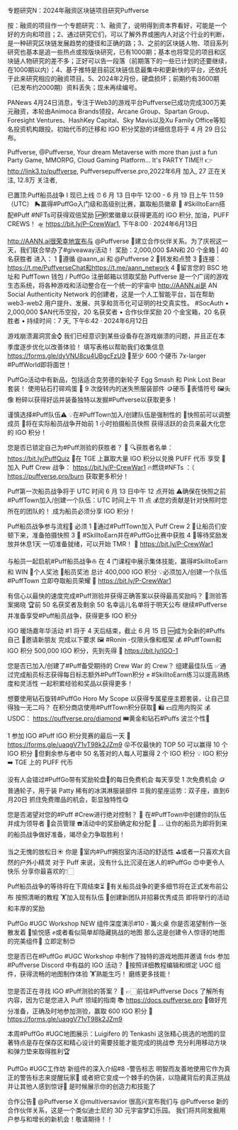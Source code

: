 专题研究N：2024年融资区块链项目研究Puffverse


按：融资的项目作一个专题研究：1、融资了，说明得到资本界看好，可能是一个好的方向和项目；2、通过研究它们，可以了解外界或圈内人对这个行业的判断，是一种研究区块链发展趋势的捷径和正确的路；3、之前的区块链人物、项目系列研究也基本是追一些热点或按版块研究，已有1000期；基本也将常见的项目和区块链人物研究的差不多；正好可以告一段落（前期落下的一些已计划的还要继续，在1000期以内）；4、基于推特是目前区块链信息最集中和更新快的平台，还依托于此来研究相应的融资项目。5、2024年2月份，硬盘损坏；前期约有3600期（已发布约2000期）资料丢失；现未再续编号。

PANews 4月24日消息，专注于Web3的游戏平台Puffverse已成功完成300万美元融资，本轮由Animoca Brands领投，Arcane Group、Spartan Group、Foresight Ventures、HashKey Capital、Sky Mavis以及Xu Family Office等知名投资机构跟投。初始代币的迁移和 IGO 积分奖励的详细信息将于 4 月 29 日公布。

Puffverse,
@Puffverse,
Your dream Metaverse with more than just a fun Party Game, MMORPG, Cloud Gaming Platform...
It's PARTY TIME!!
👉 http://link3.to/puffverse,
Puffversepuffverse.pro,2022年6月 加入,
27 正在关注,
12.8万 关注者,

已置顶:Puff船员战争 I 现已上线
⏰ 6 月 13 日中午 12:00 - 6 月 19 日上午 11:59（UTC）
🛼赢得#PuffGo入门级和高级别比赛，赢取船员徽章
🦖 #SkilltoEarn搭配#Puff #NFTs可获得双倍奖励
🆙积累徽章以获得更高的 IGO 积分,
加油，PUFF CREWS！
🛸 https://bit.ly/P-CrewWar1,
下午8:00 · 2024年6月13日

http://AANN.ai很荣幸地宣布与
@Puffverse
🎉建立合作伙伴关系。为了庆祝这一天，我们联合举办了#giveaway活动！
奖励：2,000,000 $AN和 20 个金箱 | 40 名获胜者
进入：
1 ⃣遵循
@aann_ai
和
@Puffverse
2 ⃣转发和点赞
3 ⃣连接： https://t.me/PuffverseChat和https://t.me/aann_network
4 ⃣留言您的 BSC 地址和 PuffTown 钱包 / PuffGo 注册邮箱以领取奖励
Puffverse 是一个广阔的游戏生态系统，将各种游戏和活动整合在一个统一的宇宙中
http://AANN.ai是 AN Social Authenticity Network 的创建者，这是一个人工智能平台，旨在帮助 web3-web2 用户提升、发展、共享和货币化可证明的社交真实性。 #SocAuth
• 2,000,000 $AN代币空投，20 名获奖者
• 合作伙伴奖励 20 个金宝箱，20 名获胜者
• 持续时间：7 天,
下午6:42 · 2024年6月12日

游戏崩溃漏洞赏金⌚️
我们已经意识到某些设备存在游戏崩溃的问题，并且正在本季度逐步优化以改善体验！
填写表格以帮助我们收集信息
https://forms.gle/dyVNU8cu4UBgcFzU9
🎁至少 600 个硬币
7x-larger #PuffWorld即将面世！

PuffGo活动中有新品，包括适合克劳德的新轮子 Egg Smash 和 Pink Lost Bear 套装！
使用钻石打碎鸡蛋
🧸 9 次旋转内的迷失熊服装部件
🪙硬币
🤯表情符号
🖼️头像
粉碎以获得好运并装备独特以发掘#Puffverse以获取更多！

谨慎选择#Puff队伍⚠️
💡在#PuffTown加入/创建队伍是强制性的
🙋快照前可以调整成员
📸将在实际船员战争开始前 1 小时拍摄船员快照
获得活跃的会员来最大化您的 IGO 积分！

您是否已锁定自己为#Puff测验的获胜者？ 🫣
🔍获胜者名单： https://bit.ly/PuffQuiz
🎁在 TGE 上赢取大量 IGO 积分以兑换 PUFF 代币
享受
👥加入 Puff Crew 战争： https://bit.ly/P-CrewWar1
🔥燃烧#NFTs ：（ https://puffverse.pro/burn
获取更多积分！

Puff第一次船员战争将于 UTC 时间 6 月 13 日中午 12 点开始
⚠️确保在快照之前#PuffTown加入/创建一个队伍：UTC 时间上午 11 点
💰您的贡献是针对快照时您所在的团队的！
成为船员必须分享 IGO 积分！

Puff船员战争参与流程📜
必须
1 ⃣通过#PuffTown加入 Puff Crew
2 ⃣让船员们安顿下来，准备拍摄快照
3 ⃣ #SkilltoEarn并在#PuffGo比赛中获胜
4 ⃣等待奖励发放并休息1天
一切准备就绪，可以开始 TMR！
👥 https://bit.ly/P-CrewWar1

与船员一起启航#Puff船员战争⛵️
在 4 门课程中展示集体技能，赢得#SkilltoEarn和 WIN
🎁个人奖池
🤯船员奖池
总计 400,000 IGO 积分
💡必须加入/创建一个队伍#PuffTown
立即夺取船员荣耀
🤝 https://bit.ly/P-CrewWar1

有信心以最快的速度完成#Puff测验并获得正确答案以获得最高奖励吗？
💬测验答案揭晓
🏆前 50 名获奖者及剩余 50 名幸运儿名单将于明天公布
继续#Puffverse并准备享受#Puff船员战争，获得更多 IGO 积分

 IGO 暖场嘉年华活动 #1 将于 4 天后结束，截止 6 月 15 日
🆕成为全新的#Puffs自己
👋邀请新朋友
完成以下要求
🖼️ #Ronin -仅限头像和框架
💰 #PuffTown和 IGO 积分
500,000 IGO 积分，先到先得
🤲 https://bit.ly/IGO-1

您是否已加入/创建了#Puff备受期待的 Crew War 的 Crew？
组建最佳队伍
✅通过完成船员标志获得每日标志额外#PuffTown积分
✊ #SkilltoEarn练习以提高熟练度和灵活性
一起积累经验和奖品以获得更多！

想要使用钻石旋转#PuffGo Horo My Scope 以获得专属星座主题套装，让自己显得独一无二吗？
在积分商店使用#PuffTown积分获取💎
🛍️
💵应用内购买
💰 USDC： https://puffverse.pro/diamond
🎟️黄金和钻石#Puffs
波兰个性🤤

 1 参加 IGO #Puff IGO 积分竞赛的最后一天
📝 https://forms.gle/uaqgV71vT98k2JZm9
😝不仅最快的 TOP 50 可以赢得 10 个 IGO 积分
🤩但剩余参与者中 50 名答对的人每人可赢得 2 个 IGO 积分
💡 IGO 积分➡️ TGE 上的 PUFF 代币

没有人会错过#PuffGo带有奖励轮盘🎡的每日免费机会
每天享受 1 次免费机会
🪙普通轮子，用于装 Patty 稀有的冰淇淋服装部件
♊我的星座运势：双子座，直到6月20日
抓住免费赠品的机会，彰显独特性😋

您是否渴望对您的#Puff #Crew进行绝对控制？ 🫳
在#PuffTown中创建你的队伍并成为领导者
👥会员管理
☎️活动中的奖励确定和分配
🚩 ...
让你的船员为即将到来的船员战争做好准备，竭尽全力争取胜利！

当之无愧的放松日☀️
你是
🏡室内#Puff拥抱室内活动的舒适性
⛳️或者一只喜欢大自然的户外小精灵
对于 Puff 来说，没有什么比沉浸在迷人的#PuffGo 😍中更令人快乐
分享你最喜欢的👇🏻

Puff船员战争的等待将在下周结束⏳
🔖有关船员战争的更多细节将在正式发布前公布
按照清晰的教程
🏋️加入现有队伍
👥创建新团队并招募优秀成员
即将举行的活动和丰厚的奖励

PuffGo #UGC Workshop NEW 组件深度演示#10 - 篝火桌
你是否渴望制作一张散发着
🤩愉悦感
✊或者看似简单却隐藏挑战的地图
那么这是创建令人惊讶的地图的完美组件🤫
立即定制😍

您是否已在#PuffGo #UGC Workshop 中制作了独特的游戏地图并邀请 frds 参加#Puffverse Discord 中有益的 IGO 活动？
📖按照详细教程编辑和绑定 UGC 组件，获得流畅的地图制作体验
🏋️熟能生巧！
磨练更多技能！

您是否正在寻找 IGO #Puff测验的答案？ 🤯
👉🏻前往#Puffverse Docs 了解所有内容，因为它是您进入 Puff 领域的指南
📚 https://docs.puffverse.pro
🧰做好充分准备，正确及时地参加测验，赢取 600 IGO 积分
📝 https://forms.gle/uaqgV71vT98k2JZm9

本周#PuffGo #UGC地图展示：Luigifero 的 Tenkashi
这张精心挑选的地图的显著特点是存在保存区和精心设计的需要技能才能完成的挑战😎
充分利用移动方块和弹力垫来取得胜利🏆

PuffGo #UGC工作坊 新组件的深入介绍#8 -警告标志
明智而友善地使用它作为真正的警告标志来提醒玩家🚧
或者把它变成一个棘手的伪装，以隐藏背后的真正挑战并让其他人感到惊讶🤫
是时候展示你的创造力和技能了

合作公告🎉
@Puffverse
 X 
@multiversavior
很高兴宣布我们与
@Puffverse
新的合作伙伴关系，这是一个类似迪士尼的 3D 元宇宙梦幻乐园。
我们将共同发掘用户参与和增长的新机会！敬请期待！！